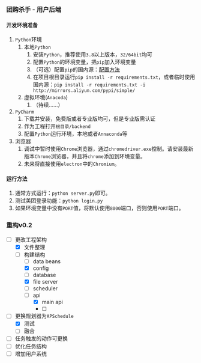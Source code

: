 ### 团购杀手 - 用户后端

#### 开发环境准备

1. `Python`环境
   1. 本地`Python`
      1. 安装`Python`，推荐使用`3.8`以上版本，`32/64bit`均可
      2. 配置`Python`的环境变量，把`pip`加入环境变量
      3. （可选）配置`pip`的国内源：[配置方法](https://www.jianshu.com/p/dfbb90995a2c)
      4. 在项目根目录运行`pip install -r requirements.txt`，或者临时使用国内源：`pip install -r requirements.txt -i http://mirrors.aliyun.com/pypi/simple/`
   2. 虚拟环境(`Anacoda`)
      1. （待续……）
2. `PyCharm`
   1. 下载并安装，免费版或者专业版均可，但是专业版需认证
   2. 作为工程打开`根目录/backend`
   3. 配置`Python`运行环境，本地或者`Annaconda`等
3. 浏览器
   1. 调试中暂时使用`Chrome`浏览器，通过`chromedriver.exe`控制。请安装最新版本`Chrome`浏览器，并且将`chrome`添加到环境变量。
   2. 未来将直接使用`electron`中的`Chromium`。

#### 运行方法

1. 通常方式运行：`python server.py`即可。
2. 测试美团登录功能：`python login.py`
3. 如果环境变量中没有`PORT`值，将默认使用`8000`端口，否则使用`PORT`端口。

### 重构v0.2

- [ ] 更改工程架构
  - [x] 文件整理
  - [ ] 构建结构
    - [ ] data beans
    - [x] config
    - [ ] database
    - [x] file server
    - [ ] scheduler
    - [ ] api
      - [x] main api
      - [ ] 
- [ ] 更换规划器为`APSchedule`
  - [x] 测试
  - [ ] 融合
- [ ] 任务触发的动作可更换
- [ ] 优化任务结构
- [ ] 增加用户系统